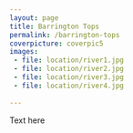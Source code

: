 ```yaml
---
layout: page
title: Barrington Tops
permalink: /barrington-tops
coverpicture: coverpic5
images:
 - file: location/river1.jpg
 - file: location/river2.jpg
 - file: location/river3.jpg
 - file: location/river4.jpg
 
---
```


Text here